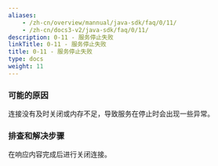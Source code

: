 ```yaml
---
aliases:
    - /zh-cn/overview/mannual/java-sdk/faq/0/11/
    - /zh-cn/docs3-v2/java-sdk/faq/0/11/
description: 0-11 - 服务停止失败
linkTitle: 0-11 - 服务停止失败
title: 0-11 - 服务停止失败
type: docs
weight: 11
---
```








### 可能的原因

连接没有及时关闭或内存不足，导致服务在停止时会出现一些异常。

### 排查和解决步骤

在响应内容完成后进行关闭连接。
